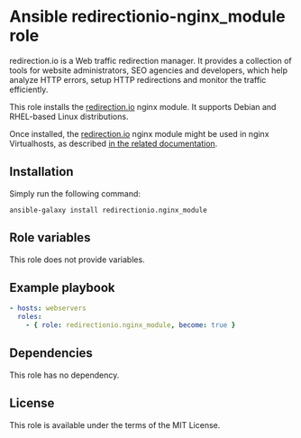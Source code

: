 # Ansible redirectionio-nginx_module role

redirection.io is a Web traffic redirection manager. It provides a collection of tools for website administrators, SEO agencies and developers, which help analyze HTTP errors, setup HTTP redirections and monitor the traffic efficiently.

This role installs the [redirection.io](https://redirection.io/) nginx module. It supports Debian and RHEL-based Linux distributions.

Once installed, the [redirection.io](https://redirection.io/) nginx module might be used in nginx Virtualhosts, as
described [in the related documentation](https://redirection.io/documentation/developer-documentation/nginx-module#configuration).

## Installation

Simply run the following command:

```
ansible-galaxy install redirectionio.nginx_module
```

## Role variables

This role does not provide variables.

## Example playbook

```yml
- hosts: webservers
  roles:
    - { role: redirectionio.nginx_module, become: true }
```

## Dependencies

This role has no dependency.

## License

This role is available under the terms of the MIT License.
